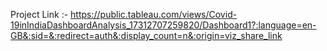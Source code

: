Project Link :-  https://public.tableau.com/views/Covid-19inIndiaDashboardAnalysis_17312707259820/Dashboard1?:language=en-GB&:sid=&:redirect=auth&:display_count=n&:origin=viz_share_link
